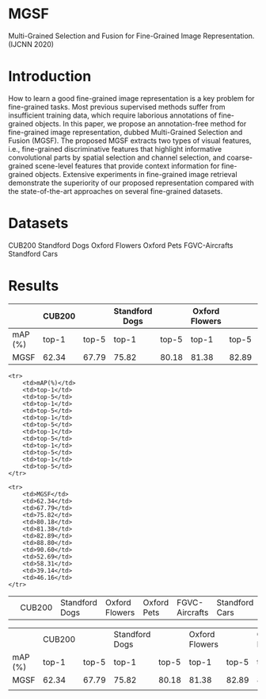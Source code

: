 # MGSF
Multi-Grained Selection and Fusion for Fine-Grained Image Representation.(IJCNN 2020)

# Introduction
How to learn a good fine-grained image representation is a key problem for fine-grained tasks. Most previous supervised methods suffer from insufficient training data, which require laborious annotations of fine-grained objects. In this paper, we propose an annotation-free method for fine-grained image representation, dubbed Multi-Grained Selection and Fusion (MGSF). The proposed MGSF extracts two types of visual features, i.e., fine-grained discriminative features that highlight informative convolutional parts by spatial selection and channel selection, and coarse-grained scene-level features that provide context information for fine-grained objects. Extensive experiments in fine-grained image retrieval demonstrate the superiority of our proposed representation compared with the state-of-the-art approaches on several fine-grained datasets.

# Datasets
CUB200 
Standford Dogs 
Oxford Flowers 
Oxford Pets 
FGVC-Aircrafts 
Standford Cars

# Results
|           | CUB200  |        | Standford Dogs |         | Oxford Flowers |        | Oxford Pets |        | FGVC\-Aircrafts |        | Standford Cars |        |
|-----------|---------|--------|----------------|---------|----------------|--------|-------------|--------|-----------------|--------|----------------|--------|
| mAP \(%\) | top\-1  | top\-5 | top\-1         | top\-5  | top\-1         | top\-5 | top\-1      | top\-5 | top\-1          | top\-5 | top\-1         | top\-5 |
| MGSF      | 62\.34  | 67\.79 | 75\.82         | 80\.18  | 81\.38         | 82\.89 | 88\.8       | 90\.6  | 52\.69          | 58\.31 | 39\.14         | 46\.16 |



<table>
    <tr>
        <td></td>
        <td colspan="2">CUB200</td>
        <td colspan="2">Standford Dogs</td>
        <td colspan="2">Oxford Flowers</td>
        <td colspan="2">Oxford Pets</td>
        <td colspan="2">FGVC-Aircrafts</td>
        <td colspan="2">Standford Cars</td>
    </tr>
    
    <tr>
        <td>mAP(%)</td>
        <td>top-1</td>
        <td>top-5</td>
        <td>top-1</td>
        <td>top-5</td>
        <td>top-1</td>
        <td>top-5</td>
        <td>top-1</td>
        <td>top-5</td>
        <td>top-1</td>
        <td>top-5</td>
        <td>top-1</td>
        <td>top-5</td>    
    </tr>
    
    <tr>
        <td>MGSF</td>
        <td>62.34</td>
        <td>67.79</td>
        <td>75.82</td>
        <td>80.18</td>
        <td>81.38</td>
        <td>82.89</td>
        <td>88.80</td>
        <td>90.60</td>
        <td>52.69</td>
        <td>58.31</td>
        <td>39.14</td>
        <td>46.16</td>
    </tr>
</table>

<table>
   <tr>
      <td></td>
      <td>CUB200</td>
      <td></td>
      <td>Standford Dogs</td>
      <td></td>
      <td>Oxford Flowers</td>
      <td></td>
      <td>Oxford Pets</td>
      <td></td>
      <td>FGVC-Aircrafts</td>
      <td></td>
      <td>Standford Cars</td>
      <td></td>
   </tr>
   <tr>
      <td>mAP (%)</td>
      <td>top-1</td>
      <td>top-5</td>
      <td>top-1</td>
      <td>top-5</td>
      <td>top-1</td>
      <td>top-5</td>
      <td>top-1</td>
      <td>top-5</td>
      <td>top-1</td>
      <td>top-5</td>
      <td>top-1</td>
      <td>top-5</td>
   </tr>
   <tr>
      <td>MGSF</td>
      <td>62.34 </td>
      <td>67.79</td>
      <td>75.82</td>
      <td>80.18 </td>
      <td>81.38 </td>
      <td>82.89</td>
      <td>88.8</td>
      <td>90.6</td>
      <td>52.69</td>
      <td>58.31</td>
      <td>39.14</td>
      <td>46.16</td>
   </tr>
   <tr>
      <td></td>
   </tr>
</table>

